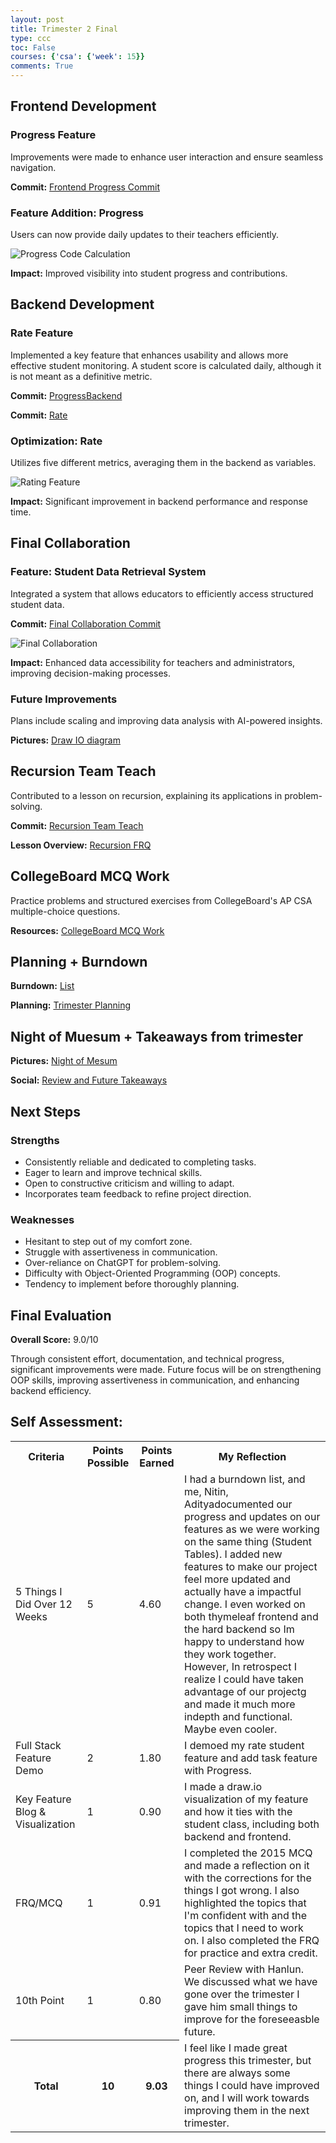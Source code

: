 ```yaml
---
layout: post
title: Trimester 2 Final
type: ccc
toc: False
courses: {'csa': {'week': 15}}
comments: True
---
```


<html lang="en">
<body>
    <div class="section">
        <h2>Frontend Development</h2>
        <div class="sub-section">
            <h3>Progress Feature</h3>
            <p>Improvements were made to enhance user interaction and ensure seamless navigation.</p>
            <p><strong>Commit:</strong> <a href="https://github.com/CSA-Coders-2025/CSA_Combined_Frontend_Fork/commit/1be023fac0d4672236c9c32f7dc93884544fc427">Frontend Progress Commit</a></p>
            <h3>Feature Addition: Progress</h3>
            <p>Users can now provide daily updates to their teachers efficiently.</p>
            <img src="https://github.com/user-attachments/assets/d6232221-080d-4011-b41a-51e42acb3665" alt="Progress Code Calculation">
            <p><strong>Impact:</strong> Improved visibility into student progress and contributions.</p>
        </div>
    </div>
    <div class="section">
        <h2>Backend Development</h2>
        <div class="sub-section">
            <h3>Rate Feature</h3>
            <p>Implemented a key feature that enhances usability and allows more effective student monitoring. A student score is calculated daily, although it is not meant as a definitive metric.</p>
            <p><strong>Commit:</strong> <a href="https://github.com/CSA-Coders-2025/CSA_Combined_Backend_Fork/commit/6c8c3630f7b738fe1d2380bee6cb34f3a258f508">ProgressBackend</a></p>
            <p><strong>Commit:</strong> <a href="https://github.com/CSA-Coders-2025/CSA_Combined_Backend_Fork/commit/842823276d1260a7f749d7e155b417e737767d41">Rate</a></p>
            <h3>Optimization: Rate</h3>
            <p>Utilizes five different metrics, averaging them in the backend as variables.</p>
            <img src="https://github.com/user-attachments/assets/268e7d7a-01dd-4ee9-b538-e697b4fc67cd" alt="Rating Feature">
            <p><strong>Impact:</strong> Significant improvement in backend performance and response time.</p>
        </div>
    </div>
    <div class="section">
        <h2>Final Collaboration</h2>
        <div class="sub-section">
            <h3>Feature: Student Data Retrieval System</h3>
            <p>Integrated a system that allows educators to efficiently access structured student data.</p>
            <p><strong>Commit:</strong> <a href="https://github.com/CSA-Coders-2025/CSA_Combined_Backend_Fork/commit/bb008c5d014f18849423170dec5c7a4ec35c3bb6">Final Collaboration Commit</a></p>
            <img src="https://github.com/user-attachments/assets/3e275935-f56e-4382-8b37-82c30e794dfc" alt="Final Collaboration">
            <p><strong>Impact:</strong> Enhanced data accessibility for teachers and administrators, improving decision-making processes.</p>
            <h3>Future Improvements</h3>
            <p>Plans include scaling and improving data analysis with AI-powered insights.</p>
        </div>
    </div>
    <p><strong>Pictures:</strong> <a href="https://github.com/user-attachments/assets/5087a7fb-173a-4c73-a366-279c48d105cc">Draw IO diagram</a></p>
    <div class="section">
        <h2>Recursion Team Teach</h2>
        <div class="sub-section">
            <p>Contributed to a lesson on recursion, explaining its applications in problem-solving.</p>
            <p><strong>Commit:</strong> <a href="https://github.com/SrinivasNampalli/SRINIVCSA/commit/272e77850d58ba1d6474be812d6b59ae5b757bc9">Recursion Team Teach</a></p>
            <p><strong>Lesson Overview:</strong> <a href="https://srinivasnampalli.github.io/SRINIVCSA/2025/01/04/RecursionFrq.html">Recursion FRQ</a></p>
        </div>
    </div>
    <div class="section">
        <h2>CollegeBoard MCQ Work</h2>
        <div class="sub-section">
            <p>Practice problems and structured exercises from CollegeBoard's AP CSA multiple-choice questions.</p>
            <p><strong>Resources:</strong> <a href="https://github.com/SrinivasNampalli/SRINIVCSA/issues/17">CollegeBoard MCQ Work</a></p>
        </div>
    </div>
    <div class="section">
        <h2>Planning + Burndown</h2>
        <div class="sub-section">
            <p><strong>Burndown:</strong> <a href="https://github.com/SrinivasNampalli/SRINIVCSA/issues/15">List</a></p>
            <p><strong>Planning:</strong> <a href="https://srinivasnampalli.github.io/SRINIVCSA/2025/01/11/planning.html">Trimester Planning</a></p>
        </div>
    </div>
<div class="section">
        <h2>Night of Muesum + Takeaways from trimester</h2>
        <div class="sub-section">
            <p><strong>Pictures:</strong> <a href="https://github.com/user-attachments/assets/1ff5c42e-7fa6-42aa-a9db-3a0b5c0ebe94">Night of Mesum</a></p>
            <p><strong>Social:</strong> <a href="https://srinivasnampalli.github.io/SRINIVCSA/2025/01/04/StudentTakeaways.html ">Review and Future Takeaways</a></p>
        </div>
    </div>
    <div class="section">
        <h2>Next Steps</h2>
        <div class="sub-section">
            <h3>Strengths</h3>
            <ul>
                <li>Consistently reliable and dedicated to completing tasks.</li>
                <li>Eager to learn and improve technical skills.</li>
                <li>Open to constructive criticism and willing to adapt.</li>
                <li>Incorporates team feedback to refine project direction.</li>
            </ul>
            <h3>Weaknesses</h3>
            <ul>
                <li>Hesitant to step out of my comfort zone.</li>
                <li>Struggle with assertiveness in communication.</li>
                <li>Over-reliance on ChatGPT for problem-solving.</li>
                <li>Difficulty with Object-Oriented Programming (OOP) concepts.</li>
                <li>Tendency to implement before thoroughly planning.</li>
            </ul>
        </div>
    </div>
    <div class="section">
        <h2>Final Evaluation</h2>
        <p><strong>Overall Score:</strong> <span class="highlight">9.0/10</span></p>
        <p>Through consistent effort, documentation, and technical progress, significant improvements were made. Future focus will be on strengthening OOP skills, improving assertiveness in communication, and enhancing backend efficiency.</p>
    </div>
</body>
<body>
    <h2>Self Assessment:</h2>
    <table>
        <tr>
            <th>Criteria</th>
            <th>Points Possible</th>
            <th>Points Earned</th>
            <th>My Reflection</th>
        </tr>
        <tr>
            <td>5 Things I Did Over 12 Weeks</td>
            <td>5</td>
            <td>4.60</td>
            <td>
                I had a burndown list, and me, Nitin, Adityadocumented our progress and updates on our features as we were working on the same thing (Student Tables).
                I added new features to make our project feel more updated and actually have a impactful change. 
                I even worked on both thymeleaf frontend and the hard backend so Im happy to understand how they work together. 
                However, In retrospect I realize I could have taken advantage of our projectg and made it much more indepth and functional. Maybe even cooler. 
            </td>
        </tr>
        <tr>
            <td>Full Stack Feature Demo</td>
            <td>2</td>
            <td>1.80</td>
            <td>
                I demoed my rate student feature and add task feature with Progress. 
            </td>
        </tr>
        <tr>
            <td>Key Feature Blog & Visualization</td>
            <td>1</td>
            <td>0.90</td>
            <td>
                I made a draw.io visualization of my feature and how it ties with the student class, including both backend and frontend.
            </td>
        </tr>
        <tr>
            <td>FRQ/MCQ</td>
            <td>1</td>
            <td>0.91</td>
            <td>
                I completed the 2015 MCQ and made a reflection on it with the corrections for the things I got wrong.
                I also highlighted the topics that I'm confident with and the topics that I need to work on.
                I also completed the FRQ for practice and extra credit.
            </td>
        </tr>
        <tr>
            <td>10th Point</td>
            <td>1</td>
            <td>0.80</td>
            <td>
                Peer Review with Hanlun. We discussed what we have gone over the trimester I gave him small things to improve for the foreseeasble future.
            </td>
        </tr>
        <tr>
            <th>Total</th>
            <th>10</th>
            <th>9.03</th>
            <td>
                I feel like I made great progress this trimester, but there are always some things I could have improved on, and I will work towards improving them in the next trimester.
            </td>
        </tr>
    </table>

</body>
</html>





 